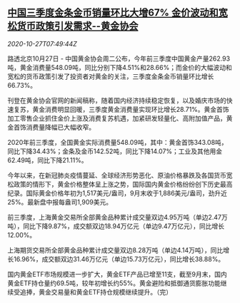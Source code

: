 <!--1603786994000-->
[中国三季度金条金币销量环比大增67% 金价波动和宽松货币政策引发需求--黄金协会](https://cn.reuters.com/article/gold-bar-coin-china-1027-tues-idCNKBS27C0V3)
------

<div><i>2020-10-27T07:49:44Z</i></div><p>路透北京10月27日 - 中国黄金协会周二公布，今年前三季度中国黄金产量262.93吨，黄金消费量548.09吨，同比分别下降4.51%和28.66%；而金价的大幅波动和宽松的货币政策引发了投资者对黄金的关注，三季度金条金币销量环比增长66.73%。</p><p>刊登在黄金协会官网的新闻稿称，随着国内经济持续稳定恢复，以及婚庆市场的快速复苏，黄金消费明显回暖，三季度黄金消费量实现环比增长28.71%。黄金首饰加工零售企业抓住金价上涨及消费复苏机遇，加紧研发轻量化、高附加值产品，黄金首饰消费量降幅已大幅收窄。</p><p>2020年前三季度，全国黄金实际消费量548.09吨，其中：黄金首饰343.08吨，同比下降34.43%；金条及金币142.52吨，同比下降14.07%；工业及其他用金62.49吨，同比下降21.11%。</p><p>今年以来，在新冠肺炎疫情蔓延、全球经济形势恶化、原油价格暴跌及各国货币宽松政策的情形下，黄金价格整体呈上涨之势，国际国内黄金价格纷纷创下历史最高纪录。国际黄金价格年初为1,517美元/盎司，9月末收于1,886美元/盎司，劲升近25%。最新盘中报每盎司1,909美元。</p><p>前三季度，上海黄金交易所全部黄金品种累计成交量双边4.95万吨（单边2.47万吨），同比下降9.87%，成交额双边18.94万亿元（单边9.47万亿元），同比增长12.00%。</p><p>上海期货交易所全部黄金品种累计成交量双边8.28万吨（单边4.14万吨），同比增长16.96%，成交额双边31.46万亿元（单边15.73万亿元），同比增长38.88%。</p><p>国内黄金ETF市场规模进一步扩大，黄金ETF产品已增至11支，截至9月末，国内黄金ETF持仓量约69.5吨，较年初增长约55%。黄金避险和抵御通货膨胀功能继续受追捧，黄金交易量和黄金ETF持仓规模继续提升。（完）</p>
